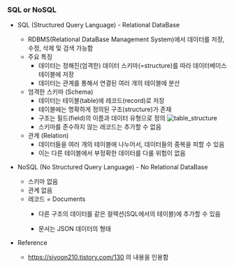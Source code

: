 ### SQL or NoSQL

* SQL (Structured Query Language) - Relational DataBase
  - RDBMS(Relational DataBase Management System)에서 데이터를 저장, 수정, 삭제 및 검색 가능함
  - 주요 특징
    + 데이터는 정해진(엄격한) 데이터 스키마(=structure)를 따라 데이터베이스 테이블에 저장
    + 데이터는 관계를 통해서 연결된 여러 개의 테이블에 분산
  - 엄격한 스키마 (Schema)
    + 데이터는 테이블(table)에 레코드(record)로 저장
    + 테이블에는 명확하게 정의된 구조(structure)가 존재
    + 구조는 필드(field)의 이름과 데이터 유형으로 정의
 ![table_structure](https://user-images.githubusercontent.com/19465623/113081999-ad559380-9214-11eb-9337-b6c911f222ba.jpg)
    + 스키마를 준수하지 않는 레코드는 추가할 수 없음
  - 관계 (Relation)
    + 데이터들을 여러 개의 테이블에 나누어서, 데이터들의 중복을 피할 수 있음
    + 이는 다른 테이블에서 부정확한 데이터를 다룰 위험이 없음
 
* NoSQL (No Structured Query Language) - No Relational DataBase
  - 스키마 없음
  - 관계 없음
  - 레코드 = Documents
    + 다른 구조의 데이터를 같은 컬렉션(SQL에서의 테이블)에 추가할 수 있음
 
    + 문서는 JSON 데이터의 형태


* Reference
  - https://siyoon210.tistory.com/130 의 내용을 인용함

